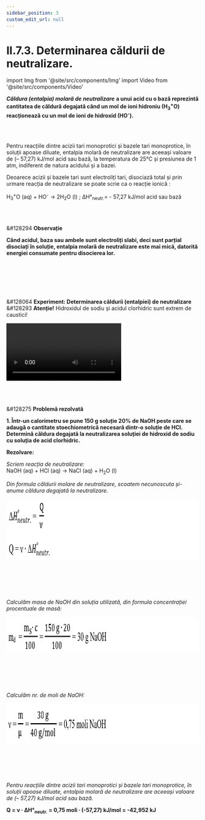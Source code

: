 ```yaml
---
sidebar_position: 3
custom_edit_url: null
---
```


# II.7.3. Determinarea căldurii de neutralizare.


import Img from '@site/src/components/Img'
import Video from '@site/src/components/Video'




<div class="alert alert--primary" role="alert">

***Căldura (entalpia) molară de neutralizare*** **a unui acid cu o bază reprezintă cantitatea de căldură degajată când un mol de ioni hidroniu (H<sub>3</sub><sup>+</sup>O) reacționează cu un mol de ioni de hidroxid (HO<sup>-</sup>).**


</div>


<br></br>


<div class="alert alert--primary" role="alert">

Pentru reacțiile dintre acizii tari monoprotici și bazele tari monoprotice, în soluții apoase diluate, entalpia molară de neutralizare are aceeași valoare de (– 57,27) kJ/mol acid sau bază, la temperatura de 25°C și presiunea de 1 atm, indiferent de natura acidului și a bazei.

Deoarece acizii și bazele tari sunt electroliți tari, disociază total și prin urmare reacția de neutralizare se poate scrie ca o reacție ionică :

H<sub>3</sub><sup>+</sup>O (aq) + HO<sup>-</sup> → 2H<sub>2</sub>O (l) ; ΔH°<sub>neutr.</sub>= - 57,27 kJ/mol acid sau bază



</div>



<br></br>

<div class="alert alert--secondary" role="alert">

&#128294 **Observație**

**Când acidul, baza sau ambele sunt electroliți slabi, deci sunt parțial disociați în soluție, entalpia molară de neutralizare este mai mică, datorită energiei consumate pentru disocierea lor.**


</div>


<br></br>




<br></br>




<div class="alert alert--success" role="alert">

&#128064 **Experiment: Determinarea căldurii (entalpiei) de neutralizare**      
&#128293 **Atenție!** Hidroxidul de sodiu și acidul clorhidric sunt extrem de caustici!      




<Video src="https://www.youtube.com/embed/BbDY9pgE8es" lazy={false} />


**Materiale necesare:**      
50 mL soluție 0,5M de hidroxid de sodiu, 50 mL soluție 0,5M de acid clorhidric, pahar Berzelius, calorimetru.  




**Descrierea experimentului:**
- Introdu în vasul calorimetrului calorimetrului 50 mL soluție 0,5M de hidroxid de sodiu și cu termometru măsoară temperatura inițială (t<sub>i</sub>) după 3 minute;
- Peste soluția de NaOH pune 50 mL soluție 0,5M de HCl.
- Agită continuu până la terminarea reacției.
- Când temperatura rămâne constantă o vei nota ca fiind temperatura finală (t<sub>f</sub>).
- Calculează variația temperaturii: Δt = t<sub>f</sub> – t<sub>i</sub> = 3°C
- Calculează căldura (Q) degajată în această reacție de neutralizare cu ajutorul relației:        
Q = m<sub>s</sub> ∙ c ∙ Δt = 100 g ∙ 4,18 ∙ 10<sup>-3</sup> kJ/ g ∙ grad ∙ 3°C = 1,254 kJ        
m<sub>s</sub> = masa soluției = 50 g + 50 g = 100 g (considerăm că ambele soluții au densitatea egală cu 1 g/mL)      
c = căldura specifică a apei din calorimetru = 4,18 J/g ∙ grad = 4,18 ∙ 10<sup>-3</sup> kJ/ g ∙ grad        
Δt = t<sub>f</sub> – t<sub>i</sub> = variația temperaturii

- Calculează nr. de moli de NaOH (sau de HCl) utilizați din formula concentrației molare:


<Img className="img-responsive4" src="chimie/clasa12/capitolul2/II-7-3-determinarea-caldurii-de-neutralizare-poza1-experiment-determinarea-caldurii-de-neutralizare-calcul1.png" width="1000" height="165" lazy={false} />

- Cum neutralizarea este o reacție exotermă, vom pune semnul minus la formula entalpiei de neutralizare.
- Calculează entalpia (căldura) de neutralizare (ΔH°<sub>neutr.</sub>) conform relației:


<Img className="img-responsive4" src="chimie/clasa12/capitolul2/II-7-3-determinarea-caldurii-de-neutralizare-poza2-experiment-determinarea-caldurii-de-neutralizare-calcul2.png" width="1000" height="103" lazy={false} />


- Compară rezultatul tău cu cel teoretic. Dacă sunt diferențe între rezultatul practic și cel teoretic, descoperă sursele de eroare.  

ΔH°<sub>neutr.</sub> = - 57,27 kJ/mol acid sau bază (rezultatul teoretic)
ΔH°<sub>neutr.</sub> = -  50,16 kJ/mol acid sau bază (rezultatul practic)

**Surse de eroare:**     
- Am considerat densitatea celor două soluții de NaOH și HCl egală cu cea a apei. Cele două soluții au densitatea mai mare decât cea a apei distilate.       
- Condițiile de temperatură și de presiune n-au fost chiar cele standard.      
- Cântarul folosit pentru prepararea celor două soluții nu este de mare precizie.     
- Termometrul folosit nu este de mare precizie. Mai pot fi și erori de citire a temperaturilor etc.






</div>



<br></br>


<div class="alert alert--warning" role="alert">

&#128275 **Problemă rezolvată**


**1. Într-un calorimetru se pune 150 g soluție 20% de NaOH peste care se adaugă o cantitate stoechiometrică necesară dintr-o soluție de HCl. Determină căldura degajată la neutralizarea soluției de hidroxid de sodiu cu soluția de acid clorhidric.**



**Rezolvare:**


_Scriem reacția de neutralizare:_     
NaOH (aq) + HCl (aq) → NaCl (aq) + H<sub>2</sub>O (l)


_Din formula căldurii molare de neutralizare, scoatem necunoscuta și-anume căldura degajată la neutralizare._



<Img className="img-responsive4" src="chimie/clasa12/capitolul2/II-7-3-determinarea-caldurii-de-neutralizare-poza3-problema-rezolvata1-rezolvare1.png" width="1000" height="161" lazy={false} />

<br></br>
<br></br>


_Calculăm masa de NaOH din soluția utilizată, din formula concentrației procentuale de masă:_


<Img className="img-responsive4" src="chimie/clasa12/capitolul2/II-7-3-determinarea-caldurii-de-neutralizare-poza4-problema-rezolvata1-rezolvare2.png" width="1000" height="96" lazy={false} />

<br></br>
<br></br>


_Calculăm nr. de moli de NaOH:_


<Img className="img-responsive4" src="chimie/clasa12/capitolul2/II-7-3-determinarea-caldurii-de-neutralizare-poza5-problema-rezolvata1-rezolvare3.png" width="1000" height="105" lazy={false} />

<br></br>
<br></br>

_Pentru reacțiile dintre acizii tari monoprotici și bazele tari monoprotice, în soluții apoase diluate, entalpia molară de neutralizare are aceeași valoare de (– 57,27) kJ/mol acid sau bază._ 

**Q = ν ∙ ΔH°<sub>neutr.</sub> =  0,75 moli ∙ (-57,27) kJ/mol = -42,952 kJ**



</div>







